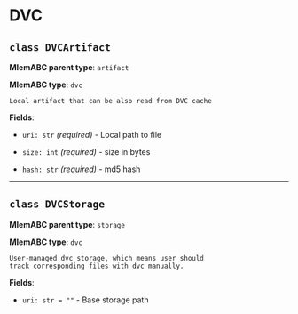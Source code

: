 # DVC

## `class DVCArtifact`

**MlemABC parent type**: `artifact`

**MlemABC type**: `dvc`

    Local artifact that can be also read from DVC cache

**Fields**:

- `uri: str` _(required)_ - Local path to file

- `size: int` _(required)_ - size in bytes

- `hash: str` _(required)_ - md5 hash

---

## `class DVCStorage`

**MlemABC parent type**: `storage`

**MlemABC type**: `dvc`

    User-managed dvc storage, which means user should
    track corresponding files with dvc manually.

**Fields**:

- `uri: str = ""` - Base storage path
